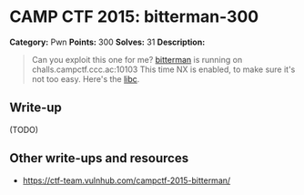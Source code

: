 # CAMP CTF 2015: bitterman-300

**Category:** Pwn
**Points:** 300
**Solves:** 31
**Description:**

> Can you exploit this one for me? [bitterman](bitterman) is running on challs.campctf.ccc.ac:10103 This time NX is enabled, to make sure it's not too easy. Here's the [libc](libc.so.6).


## Write-up

(TODO)

## Other write-ups and resources

* <https://ctf-team.vulnhub.com/campctf-2015-bitterman/> 
